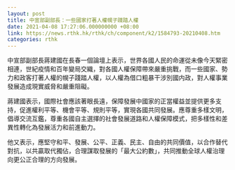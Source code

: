 ```yaml
---
layout: post
title: 中宣部副部長：一些國家打著人權幌子踐踏人權
date: 2021-04-08 17:27:06.000000000 +08:00
link: https://news.rthk.hk/rthk/ch/component/k2/1584793-20210408.htm
categories: rthk
---
```


中宣部副部長蔣建國在長春一個論壇上表示，世界各國人民的命運從未像今天緊密相連，世紀疫情和百年變局交織，對各國人權保障帶來嚴重挑戰，而一些國家、勢力和政客打著人權的幌子踐踏人權，以人權為借口粗暴干涉別國内政，對人權事業發展造成現實威脅和嚴重阻礙。

蔣建國表示，國際社會應該著眼長遠，保障發展中國家的正當權益並提供更多支持，促進權利平等、機會平等、規則平等，實現各國共同發展。應尊重多樣文明，倡導交流互鑑，尊重各國自主選擇的社會發展道路和人權保障模式，把多樣性和差異性轉化為發展活力和前進動力。

他又表示，應堅守和平、發展、公平、正義、民主、自由的共同價值，以合作替代對抗，以共贏取代獨佔，合理謀取發展的「最大公約數」，共同推動全球人權治理向更公正合理的方向發展。
